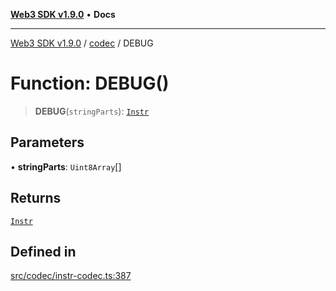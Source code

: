 [**Web3 SDK v1.9.0**](../../../README.md) • **Docs**

***

[Web3 SDK v1.9.0](../../../globals.md) / [codec](../README.md) / DEBUG

# Function: DEBUG()

> **DEBUG**(`stringParts`): [`Instr`](../type-aliases/Instr.md)

## Parameters

• **stringParts**: `Uint8Array`[]

## Returns

[`Instr`](../type-aliases/Instr.md)

## Defined in

[src/codec/instr-codec.ts:387](https://github.com/Mystic-Nayy/alephium-web3/blob/c1afd789a197ce5fe21f08c2965942090157c33d/packages/web3/src/codec/instr-codec.ts#L387)
